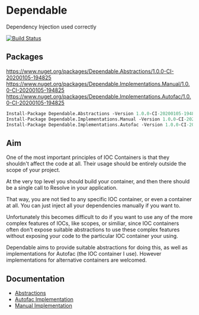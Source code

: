 # Dependable

Dependency Injection used correctly

[![Build Status](https://dev.azure.com/yairhalberstadt/Dependable/_apis/build/status/YairHalberstadt.Dependable?branchName=master)](https://dev.azure.com/yairhalberstadt/Dependable/_build/latest?definitionId=4&branchName=master)

## Packages

https://www.nuget.org/packages/Dependable.Abstractions/1.0.0-CI-20200105-194825
https://www.nuget.org/packages/Dependable.Implementations.Manual/1.0.0-CI-20200105-194825
https://www.nuget.org/packages/Dependable.Implementations.Autofac/1.0.0-CI-20200105-194825

```pm
Install-Package Dependable.Abstractions -Version 1.0.0-CI-20200105-194825
Install-Package Dependable.Implementations.Manual -Version 1.0.0-CI-20200105-194825
Install-Package Dependable.Implementations.Autofac -Version 1.0.0-CI-20200105-194825
```

## Aim

One of the most important principles of IOC Containers is that they shouldn't affect the code at all. Their usage should be entirely outside the scope of your project.

At the very top level you should build your container, and then there should be a single call to Resolve in your application.

That way, you are not tied to any specific IOC container, or even a container at all. You can just inject all your dependencies manually if you want to.

Unfortunately this becomes difficult to do if you want to use any of the more complex features of IOCs, like scopes, or similiar, since IOC containers often don't expose suitable abstractions to use these complex features without exposing your code to the particular IOC container your using.

Dependable aims to provide suitable abstractions for doing this, as well as implementations for Autofac (the IOC container I use). However implementations for alternative containers are welcomed.

## Documentation

- [Abstractions](documentation/abstractions.md)
- [Autofac Implementation](documentation/autofac.md)
- [Manual Implementation](documentation/manual.md)
